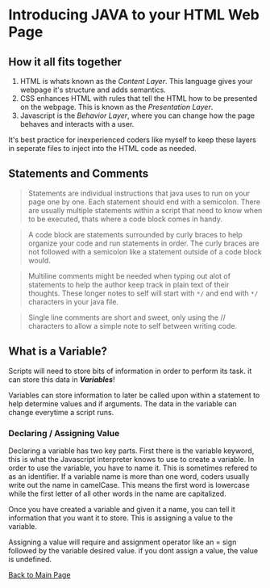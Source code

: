 # Introducing JAVA to your HTML Web Page

## How it all fits together
1. HTML is whats known as the *Content Layer*. This language gives your webpage it's structure and adds semantics.
1. CSS enhances HTML with rules that tell the HTML how to be presented on the webpage.  This is known as the *Presentation Layer*.
1. Javascript is the *Behavior Layer*, where you can change how the page behaves and interacts with a user.

It's best practice for inexperienced coders like myself to keep these layers in seperate files to inject into the HTML code as needed.

## Statements and Comments
> Statements are individual instructions that java uses to run on your page one by one.  Each statement should end with a semicolon.  There are usually multiple statements within a script that need to know when to be executed, thats where a code block comes in handy.

> A code block are statements surrounded by curly braces to help organize your code and run statements in order.  The curly braces are not followed with a semicolon like a statement outside of a code block would.

> Multiline comments might be needed when typing out alot of statements to help the author keep track in plain text of their thoughts.  These longer notes to self will start with `*/` and end with `*/` characters in your java file.

> Single line comments are short and sweet, only using the // characters to allow a simple note to self between writing code.

## What is a Variable?

Scripts will need to store bits of information in order to perform its task.  it can store this data in ***Variables***!

Variables can store information to later be called upon within a statement to help determine values and if arguments. The data in the variable can change everytime a script runs.

### Declaring / Assigning Value
Declaring a variable has two key parts.  First there is the variable keyword, this is what the Javascript interpreter knows to use to create a variable. 
In order to use the variable, you have to name it.  This is sometimes refered to as an identifier.  If a variable name is more than one word, coders usually write out the name in camelCase.  This means the first word is lowercase while the first letter of all other words in the name are capitalized.

Once you have created a variable and given it a name, you can tell it information that you want it to store.  This is assigning a value to the variable.

Assigning a value will require and assignment operator like an = sign followed by the variable desired value.  if you dont assign a value, the value is undefined.

[Back to Main Page](README.md)